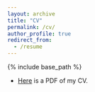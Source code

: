 ```yaml
---
layout: archive
title: "CV"
permalink: /cv/
author_profile: true
redirect_from:
  - /resume
---
```


{% include base_path %}

* [Here](http://xinyiwu98.github.io/files/CV_dec_23.pdf) is a PDF of my CV.

